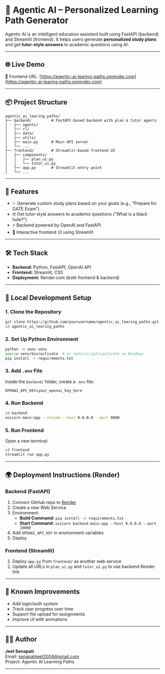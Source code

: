 # 🤖 Agentic AI – Personalized Learning Path Generator

Agentic AI is an intelligent education assistant built using FastAPI (backend) and Streamlit (frontend). It helps users generate **personalized study plans** and get **tutor-style answers** to academic questions using AI.

---

## 🌐 Live Demo

🔗 Frontend URL: [https://agentic-ai-learing-paths.onrender.com](https://agentic-ai-learing-paths.onrender.com)

---

## 📦 Project Structure

```
agentic_ai_learing_paths/
├── backend/         # FastAPI-based backend with plan & tutor agents
│   ├── agents/
│   ├── rl/
│   ├── data/
│   ├── utils/
│   ├── main.py      # Main API server
│   └── ...
├── frontend/        # Streamlit-based frontend UI
│   ├── components/
│   │   ├── plan_ui.py
│   │   └── tutor_ui.py
│   ├── app.py       # Streamlit entry point
│   └── ...
```

---

## 🧠 Features

- ✨ Generate custom study plans based on your goals (e.g., "Prepare for GATE Exam")
- 🤓 Get tutor-style answers to academic questions ("What is a black hole?")
- ⚡ Backend powered by OpenAI and FastAPI
- 🎨 Interactive frontend UI using Streamlit

---

## 🛠️ Tech Stack

- **Backend:** Python, FastAPI, OpenAI API
- **Frontend:** Streamlit, CSS
- **Deployment:** Render.com (both frontend & backend)

---

## 🚀 Local Development Setup

### 1. Clone the Repository

```bash
git clone https://github.com/yourusername/agentic_ai_learing_paths.git
cd agentic_ai_learing_paths
```

### 2. Set Up Python Environment

```bash
python -m venv venv
source venv/bin/activate  # or venv\Scripts\activate on Windows
pip install -r requirements.txt
```

### 3. Add `.env` File

Inside the `backend/` folder, create a `.env` file:

```env
OPENAI_API_KEY=your_openai_key_here
```

### 4. Run Backend

```bash
cd backend
uvicorn main:app --reload --host 0.0.0.0 --port 8000
```

### 5. Run Frontend

Open a new terminal:

```bash
cd frontend
streamlit run app.py
```

---

## 🌍 Deployment Instructions (Render)

### Backend (FastAPI)

1. Connect GitHub repo to [Render](https://render.com)
2. Create a new Web Service
3. Environment:
   - **Build Command:** `pip install -r requirements.txt`
   - **Start Command:** `uvicorn backend.main:app --host 0.0.0.0 --port 10000`
4. Add `OPENAI_API_KEY` in environment variables
5. Deploy

### Frontend (Streamlit)

1. Deploy `app.py` from `frontend/` as another web service
2. Update all URLs in `plan_ui.py` and `tutor_ui.py` to use backend Render link

---

## 📌 Known Improvements

- Add login/auth system
- Track user progress over time
- Support file upload for assignments
- Improve UI with animations

---

## 👨‍💻 Author

**Jeet Senapati**  
Email: senapatijeet2004@gmail.com  
Project: Agentic AI Learning Paths

---

